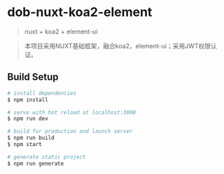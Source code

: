 # dob-nuxt-koa2-element

> nuxt + koa2 + element-ui

> 本项目采用NUXT基础框架，融合koa2，element-ui；采用JWT权限认证。

## Build Setup

``` bash
# install dependencies
$ npm install

# serve with hot reload at localhost:3000
$ npm run dev

# build for production and launch server
$ npm run build
$ npm start

# generate static project
$ npm run generate
```
